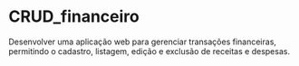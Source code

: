 # CRUD_financeiro
Desenvolver uma aplicação web para gerenciar transações financeiras, permitindo o cadastro, listagem, edição e exclusão de receitas e despesas. 
